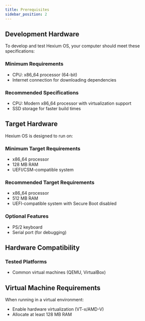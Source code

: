 ```yaml
---
title: Prerequisites
sidebar_position: 2
---
```


## Development Hardware

To develop and test Hexium OS, your computer should meet these specifications:

### Minimum Requirements

- CPU: x86_64 processor (64-bit)
- Internet connection for downloading dependencies

### Recommended Specifications

- CPU: Modern x86_64 processor with virtualization support
- SSD storage for faster build times

## Target Hardware

Hexium OS is designed to run on:

### Minimum Target Requirements

- x86_64 processor
- 128 MB RAM
- UEFI/CSM-compatible system

### Recommended Target Requirements

- x86_64 processor
- 512 MB RAM
- UEFI-compatible system with Secure Boot disabled

### Optional Features

- PS/2 keyboard
- Serial port (for debugging)

## Hardware Compatibility

### Tested Platforms

- Common virtual machines (QEMU, VirtualBox)

## Virtual Machine Requirements

When running in a virtual environment:

- Enable hardware virtualization (VT-x/AMD-V)
- Allocate at least 128 MB RAM
